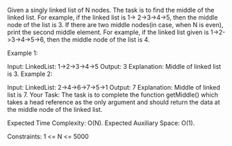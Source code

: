 Given a singly linked list of N nodes.
The task is to find the middle of the linked list. For example, if the linked list is
1-> 2->3->4->5, then the middle node of the list is 3.
If there are two middle nodes(in case, when N is even), print the second middle element.
For example, if the linked list given is 1->2->3->4->5->6, then the middle node of the list is 4.

Example 1:

Input:
LinkedList: 1->2->3->4->5
Output: 3 
Explanation: 
Middle of linked list is 3.
Example 2: 

Input:
LinkedList: 2->4->6->7->5->1
Output: 7 
Explanation: 
Middle of linked list is 7.
Your Task:
The task is to complete the function getMiddle() which takes a head reference as the only argument and should return the data at the middle node of the linked list.

Expected Time Complexity: O(N).
Expected Auxiliary Space: O(1).

Constraints:
1 <= N <= 5000